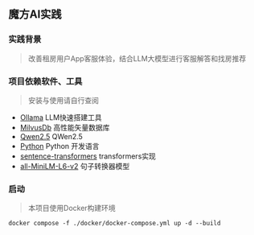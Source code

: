 ## 魔方AI实践

### 实践背景

> 改善租房用户App客服体验，结合LLM大模型进行客服解答和找房推荐

### 项目依赖软件、工具

> 安装与使用请自行查阅

* [Ollama](https://ollama.com/) LLM快速搭建工具
* [MilvusDb](https://milvus.io/) 高性能矢量数据库
* [Qwen2.5](https://github.com/QwenLM/Qwen2.5) QWen2.5
* [Python](https://www.python.org/) Python 开发语言
* [sentence-transformers](https://sbert.net/) transformers实现
* [all-MiniLM-L6-v2](https://huggingface.co/sentence-transformers/all-MiniLM-L6-v2) 句子转换器模型


### 启动

> 本项目使用Docker构建环境

```
docker compose -f ./docker/docker-compose.yml up -d --build
```